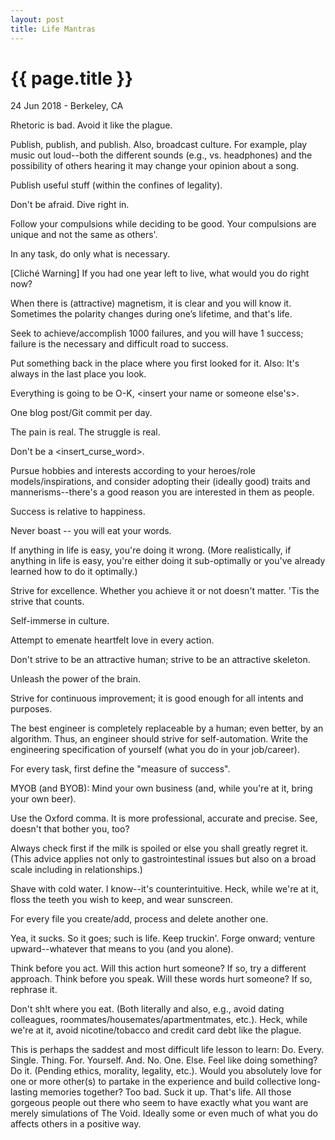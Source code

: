 ```yaml
---
layout: post
title: Life Mantras
---
```


{{ page.title }}
================

<p class="meta">24 Jun 2018 - Berkeley, CA</p>

Rhetoric is bad. Avoid it like the plague.

Publish, publish, and publish. Also, broadcast culture. For example, play music out loud--both the different sounds (e.g., vs. headphones) and the possibility of others hearing it may change your opinion about a song.

Publish useful stuff (within the confines of legality).

Don't be afraid. Dive right in.

Follow your compulsions while deciding to be good. Your compulsions are unique and not the same as others'.

In any task, do only what is necessary.

[Cliché Warning] If you had one year left to live, what would you do right now?

When there is (attractive) magnetism, it is clear and you will know it. Sometimes the polarity changes during one’s lifetime, and that's life.

Seek to achieve/accomplish 1000 failures, and you will have 1 success; failure is the necessary and difficult road to success.

Put something back in the place where you first looked for it. Also: It's always in the last place you look.

Everything is going to be O-K, <insert your name or someone else's>.

One blog post/Git commit per day.

The pain is real. The struggle is real.

Don't be a <insert_curse_word>.

Pursue hobbies and interests according to your heroes/role models/inspirations, and consider adopting their (ideally good) traits and mannerisms--there's a good reason you are interested in them as people.

Success is relative to happiness.

Never boast -- you will eat your words.

If anything in life is easy, you're doing it wrong. (More realistically, if anything in life is easy, you're either doing it sub-optimally or you've already learned how to do it optimally.)

Strive for excellence. Whether you achieve it or not doesn't matter. 'Tis the strive that counts.

Self-immerse in culture.

Attempt to emenate heartfelt love in every action.

Don't strive to be an attractive human; strive to be an attractive skeleton.

Unleash the power of the brain.

Strive for continuous improvement; it is good enough for all intents and purposes.

The best engineer is completely replaceable by a human; even better, by an algorithm. Thus, an engineer should strive for self-automation. Write the engineering specification of yourself (what you do in your job/career).

For every task, first define the "measure of success".

MYOB (and BYOB): Mind your own business (and, while you're at it, bring your own beer).

Use the Oxford comma. It is more professional, accurate and precise. See, doesn't that bother you, too?

Always check first if the milk is spoiled or else you shall greatly regret it. (This advice applies not only to gastrointestinal issues but also on a broad scale including in relationships.)

Shave with cold water. I know--it's counterintuitive. Heck, while we're at it, floss the teeth you wish to keep, and wear sunscreen.

For every file you create/add, process and delete another one.

Yea, it sucks. So it goes; such is life. Keep truckin'. Forge onward; venture upward--whatever that means to you (and you alone).

Think before you act. Will this action hurt someone? If so, try a different approach. Think before you speak. Will these words hurt someone? If so, rephrase it.

Don't sh!t where you eat. (Both literally and also, e.g., avoid dating colleagues, roommates/housemates/apartmentmates, etc.). Heck, while we're at it, avoid nicotine/tobacco and credit card debt like the plague.

This is perhaps the saddest and most difficult life lesson to learn: Do. Every. Single. Thing. For. Yourself. And. No. One. Else. Feel like doing something? Do it. (Pending ethics, morality, legality, etc.). Would you absolutely love for one or more other(s) to partake in the experience and build collective long-lasting memories together? Too bad. Suck it up. That's life. All those gorgeous people out there who seem to have exactly what you want are merely simulations of The Void. Ideally some or even much of what you do affects others in a positive way.